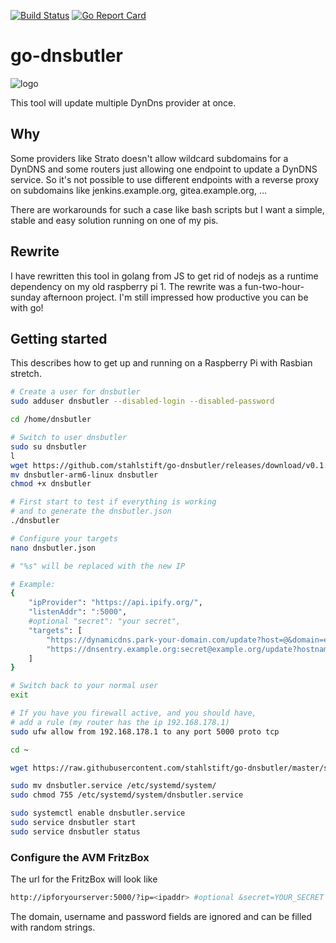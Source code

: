 [![Build Status](https://travis-ci.org/stahlstift/go-dnsbutler.svg?branch=master)](https://travis-ci.org/stahlstift/go-dnsbutler) [![Go Report Card](https://goreportcard.com/badge/github.com/stahlstift/go-dnsbutler)](https://goreportcard.com/report/github.com/stahlstift/go-dnsbutler)

# go-dnsbutler

![logo](https://raw.githubusercontent.com/stahlstift/go-dnsbutler/master/_assets/butler.png)

This tool will update multiple DynDns provider at once.

## Why

Some providers like Strato doesn't allow wildcard subdomains for a DynDNS and some routers just allowing one endpoint to update a DynDNS service. So it's not possible to use different endpoints with a reverse proxy on subdomains like jenkins.example.org, gitea.example.org, ...

There are workarounds for such a case like bash scripts but I want a simple, stable and easy solution running on one of my pis.

## Rewrite

I have rewritten this tool in golang from JS to get rid of nodejs as a runtime dependency on my old raspberry pi 1. The rewrite was a fun-two-hour-sunday afternoon project. I'm still impressed how productive you can be with go!

## Getting started

This describes how to get up and running on a Raspberry Pi with Rasbian stretch.

```bash
# Create a user for dnsbutler
sudo adduser dnsbutler --disabled-login --disabled-password

cd /home/dnsbutler

# Switch to user dnsbutler
sudo su dnsbutler
l
wget https://github.com/stahlstift/go-dnsbutler/releases/download/v0.1.3/dnsbutler-arm6-linux
mv dnsbutler-arm6-linux dnsbutler
chmod +x dnsbutler

# First start to test if everything is working
# and to generate the dnsbutler.json
./dnsbutler

# Configure your targets
nano dnsbutler.json

# "%s" will be replaced with the new IP

# Example:
{
    "ipProvider": "https://api.ipify.org/",
    "listenAddr": ":5000",
    #optional "secret": "your secret",
    "targets": [
        "https://dynamicdns.park-your-domain.com/update?host=@&domain=example.org&password=mysecret&ip=%s",
        "https://dnsentry.example.org:secret@example.org/update?hostname=build.example.org&myip=%s"
    ]
}

# Switch back to your normal user
exit

# If you have you firewall active, and you should have, 
# add a rule (my router has the ip 192.168.178.1)
sudo ufw allow from 192.168.178.1 to any port 5000 proto tcp

cd ~

wget https://raw.githubusercontent.com/stahlstift/go-dnsbutler/master/scripts/systemd/dnsbutler.service

sudo mv dnsbutler.service /etc/systemd/system/
sudo chmod 755 /etc/systemd/system/dnsbutler.service

sudo systemctl enable dnsbutler.service
sudo service dnsbutler start
sudo service dnsbutler status
```

### Configure the AVM FritzBox

The url for the FritzBox will look like

```bash
http://ipforyourserver:5000/?ip=<ipaddr> #optional &secret=YOUR_SECRET
```

The domain, username and password fields are ignored and can be filled with random strings.
